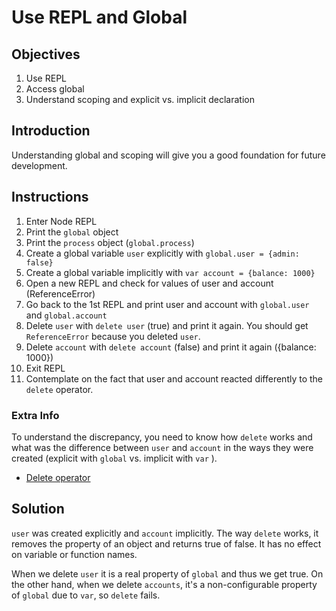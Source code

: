 # Use REPL and Global

## Objectives

1. Use REPL
2. Access global
3. Understand scoping and explicit vs. implicit declaration

## Introduction

Understanding global and scoping will give you a good foundation for future development.

## Instructions

1. Enter Node REPL
1. Print the `global` object
1. Print the `process` object (`global.process`)
1. Create a global variable `user` explicitly with `global.user = {admin: false}`
2. Create a global variable implicitly with `var account = {balance: 1000}`
3. Open a new REPL and check for values of user and account (ReferenceError)
2. Go back to the 1st REPL and print user and account with `global.user` and `global.account`
3. Delete `user` with `delete user` (true) and print it again. You should get `ReferenceError` because you deleted `user`.
4. Delete `account` with `delete account` (false) and print it again ({balance: 1000})
3. Exit REPL
4. Contemplate on the fact that user and account reacted differently to the `delete` operator.



### Extra Info

To understand the discrepancy, you need to know how `delete` works and what was the difference between `user` and `account` in the ways they were created (explicit with `global` vs. implicit with `var` ).

* [Delete operator](https://developer.mozilla.org/en-US/docs/Web/JavaScript/Reference/Operators/delete)

## Solution

`user` was created explicitly and `account` implicitly. The way `delete` works, it removes the property of an object and returns true of false. It has no effect on variable or function names.

When we delete `user` it is a real property of `global` and thus we get true. On the other hand, when we delete `accounts`, it's a non-configurable property of `global` due to `var`, so `delete` fails.